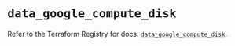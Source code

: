 # `data_google_compute_disk`

Refer to the Terraform Registry for docs: [`data_google_compute_disk`](https://registry.terraform.io/providers/hashicorp/google/5.29.1/docs/data-sources/compute_disk).
